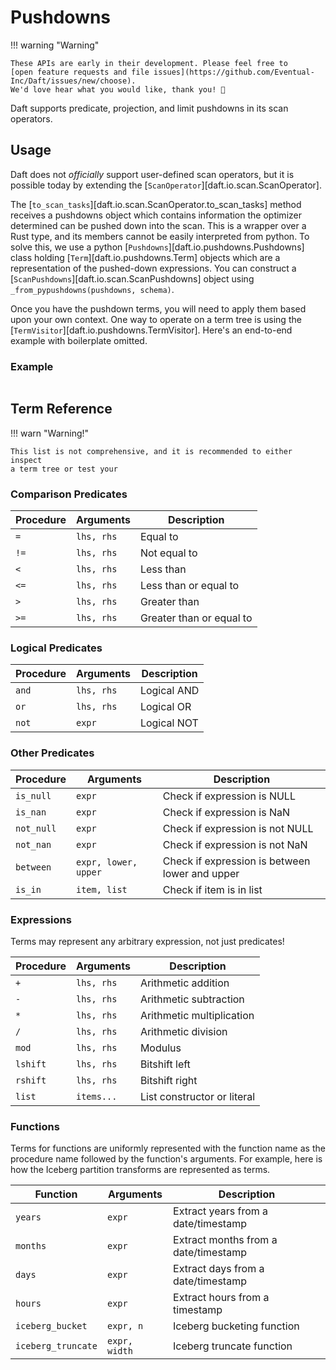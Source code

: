 # Pushdowns

!!! warning "Warning"

    These APIs are early in their development. Please feel free to
    [open feature requests and file issues](https://github.com/Eventual-Inc/Daft/issues/new/choose).
    We'd love hear what you would like, thank you! 🤘

Daft supports predicate, projection, and limit pushdowns in its scan operators.

## Usage

Daft does not *officially* support user-defined scan operators, but it is
possible today by extending the [`ScanOperator`][daft.io.scan.ScanOperator].

The [`to_scan_tasks`][daft.io.scan.ScanOperator.to_scan_tasks] method receives a
pushdowns object which contains information the optimizer determined can be
pushed down into the scan. This is a wrapper over a Rust type, and its members
cannot be easily interpreted from python. To solve this, we use a python
[`Pushdowns`][daft.io.pushdowns.Pushdowns] class holding
[`Term`][daft.io.pushdowns.Term] objects which are a representation of the
pushed-down expressions. You can construct a
[`ScanPushdowns`][daft.io.scan.ScanPushdowns] object using `_from_pypushdowns(pushdowns, schema)`.

Once you have the pushdown terms, you will need to apply them based upon
your own context. One way to operate on a term tree is using the
[`TermVisitor`][daft.io.pushdowns.TermVisitor]. Here's an end-to-end example
with boilerplate omitted.

### Example

```python

```

## Term Reference

!!! warn "Warning!"

    This list is not comprehensive, and it is recommended to either inspect
    a term tree or test your

### Comparison Predicates

| Procedure | Arguments  | Description              |
|-----------|------------|--------------------------|
| `=`       | `lhs, rhs` | Equal to                 |
| `!=`      | `lhs, rhs` | Not equal to             |
| `<`       | `lhs, rhs` | Less than                |
| `<=`      | `lhs, rhs` | Less than or equal to    |
| `>`       | `lhs, rhs` | Greater than             |
| `>=`      | `lhs, rhs` | Greater than or equal to |

### Logical Predicates

| Procedure | Arguments  | Description |
|-----------|------------|-------------|
| `and`     | `lhs, rhs` | Logical AND |
| `or`      | `lhs, rhs` | Logical OR  |
| `not`     | `expr`     | Logical NOT |

### Other Predicates

| Procedure  | Arguments            | Description                                    |
|------------|----------------------|------------------------------------------------|
| `is_null`  | `expr`               | Check if expression is NULL                    |
| `is_nan`   | `expr`               | Check if expression is NaN                     |
| `not_null` | `expr`               | Check if expression is not NULL                |
| `not_nan`  | `expr`               | Check if expression is not NaN                 |
| `between`  | `expr, lower, upper` | Check if expression is between lower and upper |
| `is_in`    | `item, list`         | Check if item is in list                       |

### Expressions

Terms may represent any arbitrary expression, not just predicates!

| Procedure | Arguments  | Description                 |
|-----------|------------|-----------------------------|
| `+`       | `lhs, rhs` | Arithmetic addition         |
| `-`       | `lhs, rhs` | Arithmetic subtraction      |
| `*`       | `lhs, rhs` | Arithmetic multiplication   |
| `/`       | `lhs, rhs` | Arithmetic division         |
| `mod`     | `lhs, rhs` | Modulus                     |
| `lshift`  | `lhs, rhs` | Bitshift left               |
| `rshift`  | `lhs, rhs` | Bitshift right              |
| `list`    | `items...` | List constructor or literal |

### Functions

Terms for functions are uniformly represented with the function name as the
procedure name followed by the function's arguments. For example, here is
how the Iceberg partition transforms are represented as terms.

| Function           | Arguments     | Description                          |
|--------------------|---------------|--------------------------------------|
| `years`            | `expr`        | Extract years from a date/timestamp  |
| `months`           | `expr`        | Extract months from a date/timestamp |
| `days`             | `expr`        | Extract days from a date/timestamp   |
| `hours`            | `expr`        | Extract hours from a timestamp       |
| `iceberg_bucket`   | `expr, n`     | Iceberg bucketing function           |
| `iceberg_truncate` | `expr, width` | Iceberg truncate function            |
